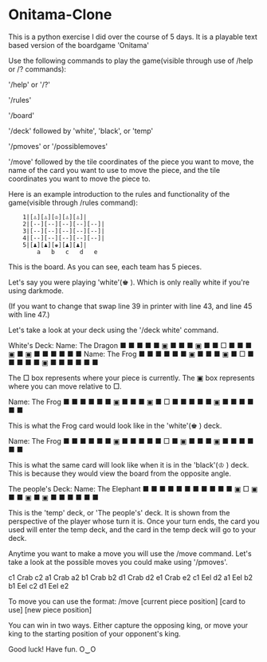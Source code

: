 # Onitama-Clone
This is a python exercise I did over the course of 5 days. It is a playable text based version of the boardgame 'Onitama'



Use the following commands to play the game(visible through use of /help or /? commands):

'/help' or '/?'

'/rules'

'/board'

'/deck' followed by 'white', 'black', or 'temp'

'/pmoves' or '/possiblemoves'

'/move' followed by the tile coordinates of the piece you want to move, the name of the card you want to use to move the piece, and the tile coordinates you want to move the piece to.



Here is an example introduction to the rules and functionality of the game(visible through /rules command):

        1|[♙][♙][♔][♙][♙]|
        2|[--][--][--][--][--]|
        3|[--][--][--][--][--]|
        4|[--][--][--][--][--]|
        5|[♟][♟][♚][♟][♟]|
            a   b   c   d   e
This is the board. As you can see, each team has 5 pieces.

Let's say you were playing 'white'(♚ ). Which is only really white if you're using darkmode.

(If you want to change that swap line 39 in printer with line 43, and line 45 with line 47.)

Let's take a look at your deck using the '/deck white' command.

White's Deck:
Name: The Dragon
        ■ ■ ■ ■ ■
        ▣ ■ ■ ■ ▣
        ■ ■ □ ■ ■
        ■ ▣ ■ ▣ ■
        ■ ■ ■ ■ ■
Name: The Frog
        ■ ■ ■ ■ ■
        ■ ▣ ■ ■ ■
        ▣ ■ □ ■ ■
        ■ ■ ■ ▣ ■
        ■ ■ ■ ■ ■

The □  box represents where your piece is currently.
The ▣  box represents where you can move relative to □.

Name: The Frog
        ■ ■ ■ ■ ■
        ■ ▣ ■ ■ ■
        ▣ ■ □ ■ ■
        ■ ■ ■ ▣ ■
        ■ ■ ■ ■ ■

This is what the Frog card would look like in the 'white'(♚ ) deck.

Name: The Frog
        ■ ■ ■ ■ ■
        ■ ▣ ■ ■ ■
        ■ ■ □ ■ ▣
        ■ ■ ■ ▣ ■
        ■ ■ ■ ■ ■

This is what the same card will look like when it is in the 'black'(♔ ) deck.
This is because they would view the board from the opposite angle.

The people's Deck:
Name: The Elephant
        ■ ■ ■ ■ ■
        ■ ■ ■ ■ ■
        ■ ▣ □ ▣ ■
        ■ ▣ ■ ▣ ■
        ■ ■ ■ ■ ■

This is the 'temp' deck, or 'The people's' deck. It is shown from the perspective of the player whose turn it is.
Once your turn ends, the card you used will enter the temp deck, and the card in the temp deck will go to your deck.

Anytime you want to make a move you will use the /move command.
Let's take a look at the possible moves you could make using '/pmoves'.

c1 Crab c2
a1 Crab a2
b1 Crab b2
d1 Crab d2
e1 Crab e2
c1 Eel d2
a1 Eel b2
b1 Eel c2
d1 Eel e2

To move you can use the format:
 /move [current piece position] [card to use] [new piece position]

You can win in two ways.
Either capture the opposing king, or move your king to the starting position of your opponent's king.

Good luck! Have fun. O‿O
